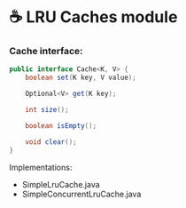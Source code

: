 # :coffee: LRU Caches module

### Cache interface:

```java
public interface Cache<K, V> {
    boolean set(K key, V value);

    Optional<V> get(K key);

    int size();

    boolean isEmpty();

    void clear();
}
```

Implementations:

* SimpleLruCache.java
* SimpleConcurrentLruCache.java
